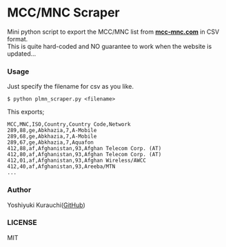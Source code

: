 # MCC/MNC Scraper

Mini python script to export the MCC/MNC list from **[mcc-mnc.com](http://mcc-mnc.com)** in CSV format.  
This is quite hard-coded and NO guarantee to work when the website is updated...

### Usage
Just specify the filename for csv as you like.
```shell-session
$ python plmn_scraper.py <filename>
```

This exports;
```
MCC,MNC,ISO,Country,Country Code,Network
289,88,ge,Abkhazia,7,A-Mobile 
289,68,ge,Abkhazia,7,A-Mobile 
289,67,ge,Abkhazia,7,Aquafon 
412,88,af,Afghanistan,93,Afghan Telecom Corp. (AT) 
412,80,af,Afghanistan,93,Afghan Telecom Corp. (AT) 
412,01,af,Afghanistan,93,Afghan Wireless/AWCC 
412,40,af,Afghanistan,93,Areeba/MTN 
...
```

### Author
Yoshiyuki Kurauchi([GitHub](https://github.com/wmnsk/))

### LICENSE
MIT

